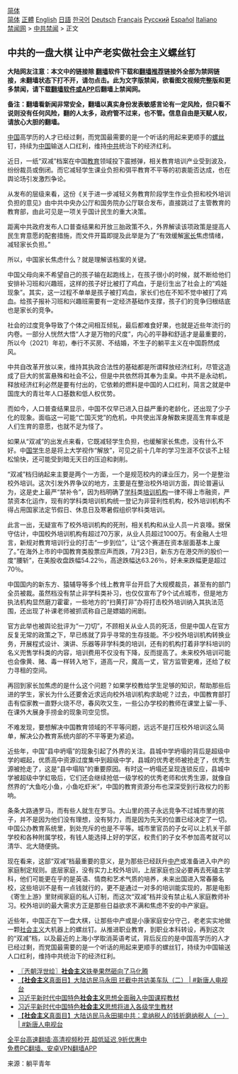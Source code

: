  <!-- 面包屑导航 --> <div class="breadcrumb"><!-- GTranslate: https://gtranslate.io/ -->  <div class="switcher notranslate">  <div class="selected">  <a href="#" onclick="return false;"> 简体</a>  </div>  <div class="option">  <a href="https://www.bannedbook.org" onclick="doGTranslate('zh-CN|zh-CN');jQuery('div.switcher div.selected a').html(jQuery(this).html());return false;" title="简体中文" class="nturl selected"> 简体</a>  <a href="https://www.bannedbook.org/zh-tw/" onclick="doGTranslate('zh-CN|zh-TW');jQuery('div.switcher div.selected a').html(jQuery(this).html());return false;" title="繁體中文" class="nturl"> 正體</a>  <a href="https://www.bannedbook.org/en/" onclick="doGTranslate('zh-CN|en');jQuery('div.switcher div.selected a').html(jQuery(this).html());return false;" title="English" class="nturl"> English</a>  <a href="https://www.bannedbook.org/ja/" onclick="doGTranslate('zh-CN|ja');jQuery('div.switcher div.selected a').html(jQuery(this).html());return false;" title="日本語" class="nturl"> 日語</a>  <a href="https://www.bannedbook.org/ko/" onclick="doGTranslate('zh-CN|ko');jQuery('div.switcher div.selected a').html(jQuery(this).html());return false;" title="한국어" class="nturl"> 한국어</a>  <a href="https://www.bannedbook.org/de/" onclick="doGTranslate('zh-CN|de');jQuery('div.switcher div.selected a').html(jQuery(this).html());return false;" title="Deutsch" class="nturl"> Deutsch</a>  <a href="https://www.bannedbook.org/fr/" onclick="doGTranslate('zh-CN|fr');jQuery('div.switcher div.selected a').html(jQuery(this).html());return false;" title="Français" class="nturl"> Français</a>  <a href="https://www.bannedbook.org/ru/" onclick="doGTranslate('zh-CN|ru');jQuery('div.switcher div.selected a').html(jQuery(this).html());return false;" title="Русский" class="nturl"> Русский</a>  <a href="https://www.bannedbook.org/es/" onclick="doGTranslate('zh-CN|es');jQuery('div.switcher div.selected a').html(jQuery(this).html());return false;" title="Español" class="nturl"> Español</a>  <a href="https://www.bannedbook.org/it/" onclick="doGTranslate('zh-CN|it');jQuery('div.switcher div.selected a').html(jQuery(this).html());return false;" title="Italiano" class="nturl"> Italiano</a>  </div>  </div>      <div class='breadcrumb-sub'><!-- Breadcrumb NavXT 6.3.0 --> <a href="https://www.bannedbook.org/" class="home">禁闻网</a> &gt; <a href="https://www.bannedbook.org/bnews/cbnews/" class="category">中共禁闻</a> &gt; 正文</div></div><h2>中共的一盘大棋 让中产老实做社会主义螺丝钉</h2> <p class="notice"><b>大陆网友注意：本文中的链接除 <a href="https://github.com/bannedbook/fanqiang" >翻墙</a>软件下载和<a href="https://github.com/killgcd/justmysocks/blob/master/README.md">翻墙推荐</a>链接外全部为禁网链接，未翻墙状态下打不开，请勿点击。此为文字版禁闻，欲看图文视频完整版和更多禁闻，请下载<a href="https://github.com/bannedbook/fanqiang">翻墙软件或APP</a>后翻墙上禁闻网。</p><p>备注：翻墙看新闻非常安全，翻墙以真实身份发表敏感言论有一定风险，但只看不说则没有任何风险，翻的人太多，政府管不过来，也不管。信息自由是天赋人权，请放心大胆的翻墙。</b></p>  <div class="entry"> <p id="summary"><span class='wp_keywordlink_affiliate'><a href="https://www.bannedbook.org/" title="中国" target="_blank">中国</a></span>高学历的人才已经过剩，而党国最需要的是一个听话的用起来更顺手的<a href="https://www.bannedbook.org/bnews/tag/%E8%9E%BA%E4%B8%9D/" class="st_tag internal_tag" rel="tag" title="标签 螺丝 下的日志">螺丝</a>钉，持续为<a href="https://www.bannedbook.org/bnews/tag/%E4%B8%AD%E5%9B%BD/" class="st_tag internal_tag" rel="tag" title="标签 中国 下的日志">中国</a>输送人口红利，维持<a href="https://www.bannedbook.org/bnews/tag/%e4%b8%ad%e5%85%b1/" class="st_tag internal_tag" rel="tag" title="标签 中共 下的日志">中共</a>统治下的经济红利。</p> <p id="conimg">近日，一纸“双减”档案在中国<a href="https://www.bannedbook.org/bnews/tag/%e6%95%99%e8%82%b2/" class="st_tag internal_tag" rel="tag" title="标签 教育 下的日志">教育</a>领域投下震撼弹，相关教育培训产业受到波及，纷纷裁员或倒闭。而它减轻学生课业负担和弭平教育不平等的初衷能否达成，也在舆论场引发激烈争论。</p> <p>从发布的层级来看，这份《关于进一步减轻义务教育阶段学生作业负担和校外培训负担的意见》由中共中央办公厅和国务院办公厅联合发布，直接跳过了主管教育的教育部，由此可见是一项关乎国计民生的重大决策。</p> <p>距离中共政府发布人口普查结果和开放三胎政策不久，外界解读该项政策是提高人民生育意愿的配套措施，而文件开篇即提及此举是为了“有效缓解<a href="https://www.bannedbook.org/bnews/tag/%E5%AE%B6%E9%95%BF/" class="st_tag internal_tag" rel="tag" title="标签 家长 下的日志">家长</a>焦虑情绪，减轻家长负担。”</p> <p>所以，中国家长焦虑什么？就是理解该档案的关键。</p>  <p>中国父母向来不希望自己的孩子输在起跑线上，在孩子很小的时候，就不断给他们安排补习班和兴趣班，这样的孩子好比被打了鸡血，于是衍生出了社会上的“鸡娃现象”。其实，这一过程不单单是孩子被打鸡血，家长们也在不知不觉中被打了鸡血。给孩子报补习班和兴趣班需要有一定经济基础作支撑，孩子们的竞争归根结底也是家长的竞争。</p> <p>社会的过度竞争导致了个体之间相互倾轧，最后都难食好果，也就是近些年流行的内卷。一部分人恍然大悟“人才是万物的尺度”，内心的平静和舒适才是最重要的，所以今（2021）年初，奉行不买房、不结婚，不生子的躺平主义在中国蔚然成风。</p> <p>中共自改革开放以来，维持其执政合法性的基础都是所谓释放经济红利，尽管这造成了巨大的贫富悬殊和社会不公，但是中共依然将其奉为圭臬。中共不是永动机，释放经济红利必然是要有付出的，它依赖的燃料是中国的人口红利，简言之就是中国庞大的青壮年人口基数和低人权优势。</p> <p>而如今，人口普查结果显示，中国不仅早已进入日益严重的老龄化，还出现了少子化的现象。面临这一可能“亡国灭党”的危机，中共使出浑身解数来提高生育率或是人们生育的意愿，也就不足为怪了。</p> <p>如果从“双减”的出发点来看，它既减轻学生负担，也缓解家长焦虑，没有什么不好。中<span class='wp_keywordlink'><a href="https://www.bannedbook.org/forum24/" title="国学传统文化禁书" target="_blank">国学</a></span>生总是将上大学视作“解放”，可见之前十几年的学习生涯不仅谈不上轻松愉快，还可能受到暗无天日的压迫和剥削。</p>  <p>“双减”档归纳起来主要是两个一方面，一个是规范校内的课业压力，另一个是整治校外培训。这次引发外界争议的地方，主要是在整治校外培训方面，舆论普遍认为，这是史上最严“禁补令”，因为档明确了<a href="https://www.bannedbook.org/bnews/tag/%E5%AD%A6%E7%A7%91/" class="st_tag internal_tag" rel="tag" title="标签 学科 下的日志">学科</a>类<a href="https://www.bannedbook.org/bnews/tag/%E5%9F%B9%E8%AE%AD%E6%9C%BA%E6%9E%84/" class="st_tag internal_tag" rel="tag" title="标签 培训机构 下的日志">培训机构</a>一律不得上市融资，严禁资本化运作，现有的学科类培训机构统一登记为非营利性机构，校外培训机构不得占用国家法定节假日、休息日及寒暑假组织学科类培训。</p> <p>此言一出，无疑宣布了校外培训机构的死刑，相关机构和从业人员一片哀嚎。据保守估计，中国校外培训机构有超过70万家，从业人员超过1000万。有金融人士坦言，新规对教育培训行业的打击“一步到位”，让“这个赛道在资本层面基本上废了。”在海外上市的中国教育类股票应声而跌，7月23日，新东方在港交所的股价一度“腰斩”，在美股收盘跌幅54.22％，高途跌幅达63.26％，好未来跌幅更是超过70％。</p> <p>中国国内的新东方、猿辅导等多个线上教育平台开启了大规模裁员，甚至有的部门全员被裁。虽然档没有禁止非学科类补习，也仅仅宣布了9个试点城市，但是地方执法机构显然磨刀霍霍，一些地方的“扫黄打非”办将打击校外培训纳入其执法范围，还出现了补课老师被抓谎称自己是嫖娼的闹剧。</p> <p>官方此举也被舆论批评为“一刀切”，不顾相关从业人员的死活，但是中国人在官方反复无常的政策之下，早已练就了异乎寻常的生存技能。不少校外培训机构转换业务，开展程式设计、演讲、乐器等非学科类的培训，还有的机构打着非学科培训的名义兜售学科类的内容，培训费用不仅没有下降，反而提高了。未来校外培训可能也会像黄、赌、毒一样转入地下，道高一尺，魔高一丈，官方监管更难，还给了权力寻租的空间。</p> <p>再回到家长加焦虑的是什么这个问题？如果学校教给学生足够的知识，帮助那些后进的学生，家长为什么还要舍近求远向校外培训机构求助呢？过去，中国教育部打击有偿家教一直野火烧不尽，春风吹又生，一些公办学校的教师在课堂上留一手、在课外大展身手捞金的现象司空见惯。</p>  <p>不难发现，要想解决中国教育领域的不平等问题，远远不是打压校外培训这么简单，解决公办教育系统内部的不平等更为紧迫。</p> <p>近些年，中国“县中坍塌”的现象引起了外界的关注。县城中学坍塌的背后是超级中学的崛起，优质高中资源过度集中到超级中学，县城的优秀老师被抢走了，优秀生源被抢走了，这是“县中塌陷”的重要原因。有时这一坍塌还呈现连锁反应，县城中学被超级中学虹吸后，它们还会继续抢低一级学校的优秀老师和优秀生源，就像自然界的“大鱼吃小鱼，小鱼吃虾米”，中国的教育资源分布也深深受到行政权力的影响。</p> <p>条条大路通罗马，而有些人就生在罗马。大山里的孩子永远竞争不过城市里的孩子，并不是因为他们没有理想，没有努力，而是因为先天的位置已经决定了一切。中国公办教育系统里，到处充斥的也是不平等。城市里官员的子女可以上机关干部学校和各种附属学校，有钱人能选择上好的学区，权贵们的子女不参加高考就可以清华、北大随便挑。</p> <p>现在看来，这部“双减”档最重要的意义，是为那些已经跃升<a href="https://www.bannedbook.org/bnews/tag/%E4%B8%AD%E4%BA%A7/" class="st_tag internal_tag" rel="tag" title="标签 中产 下的日志">中产</a>或准备进入中产的家庭制定规则。底层家庭，没有实力上校外培训，上层家庭也没必要再去死磕主学科，他们可能更在乎的是英语、情商和艺术气质的培养，未来出国进入常春藤名校，这些培训不是有一点钱就行的，更不是通过一对多的培训能实现的，那是电影《寄生上游》里财阀家庭的私人订制，而这次“双减”档并没有禁止私人家庭教师补习。校外培训的最大需求方正是那些日益欲求不满和焦虑不安的中产家庭。</p> <p>近些年，中国正在下一盘大棋，让那些中产或是小康家庭安分守己，老老实实地做一颗<a href="https://www.bannedbook.org/bnews/tag/%e7%a4%be%e4%bc%9a%e4%b8%bb%e4%b9%89/" class="st_tag internal_tag" rel="tag" title="标签 社会主义 下的日志">社会主义</a>大机器上的螺丝钉。从推进职业教育，到职业本科转设，再到这次的“双减”档，以及最近的上海小学取消英语考试，背后反应的是中国高学历的人才已经过剩，而党国最需要的是一个听话的用起来更顺手的螺丝钉，持续为中国输送人口红利，维持中共统治下的经济红利。</p>  <ul class='op-related-articles' title='相关阅读'> <li><a href='https://www.bannedbook.org/bnews/ssgc/20210831/1616209.html' target='_blank'>〖兲朝浮世绘〗<b>社会主义</b>铁拳果然砸向了马化腾</a></li> <li><a href='https://www.bannedbook.org/bnews/bannedvideo/20210827/1614549.html' target='_blank'>【<b>社会主义</b>真面目】大陆访民马永田 拦截中共访美车队（二） | #新唐人电视台</a></li> <li><a href='https://www.bannedbook.org/bnews/headline/20210825/1612553.html' target='_blank'>习近平新时代中国特色<b>社会主义</b>思想全面融入中国课程教材</a></li> <li><a href='https://www.bannedbook.org/bnews/baitai/20210824/1612357.html' target='_blank'>习近平新时代中国特色<b>社会主义</b>思想将进入各级学生教材</a></li> <li><a href='https://www.bannedbook.org/bnews/bannedvideo/20210824/1611860.html' target='_blank'>【<b>社会主义</b>真面目】大陆访民马永田揭中共：拿纳税人的钱折磨纳税人（一） | #新唐人电视台</a></li> </ul> <p class="texttj"> <a href="https://github.com/bannedbook/fanqiang/wiki/V2ray%E6%9C%BA%E5%9C%BA" target="_blank">全平台高速翻墙:高清视频秒开,超低延迟,9折优惠中</a><br/> <a href="https://github.com/bannedbook/fanqiang/wiki/%E7%A6%81%E9%97%BB%E7%BD%91%E5%AE%89%E5%8D%93%E7%BF%BB%E5%A2%99%E6%96%B0%E9%97%BBAPP" target="_blank">免费PC翻墙、安卓VPN翻墙APP</a></p><p> 来源：躺平青年 </p><a name='sharetosocial'></a>  <div style="margin-bottom:5px;padding-bottom:5px;clear:both"> <div id="archive-pix-1" class="banner-ads"> <!-- AuctionX Display platform tag START --> <div id="26318x728x90x621x_ADSLOT2" clicktrack="%%CLICK_URL_ESC%%"></div> <!-- AuctionX Display platform tag END --> </div> <div id="archive-pix-2" class="banner-ads"> <!-- AuctionX Display platform tag START --> <div id="26315x300x250x621x_ADSLOT2" clicktrack="%%CLICK_URL_ESC%%"></div> <!-- AuctionX Display platform tag END --> </div> </div>  <div id="archive-pix-1" class="banner-ads"> <!-- AuctionX Display platform tag START --> <div id="26318x728x90x621x_ADSLOT3" clicktrack="%%CLICK_URL_ESC%%"></div> <!-- AuctionX Display platform tag END --> </div> </div><!--END ENTRY--> 